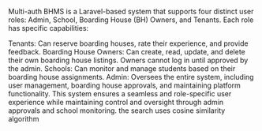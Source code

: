 Multi-auth BHMS is a Laravel-based system that supports four distinct user roles: Admin, School, Boarding House (BH) Owners, and Tenants. Each role has specific capabilities:

Tenants: Can reserve boarding houses, rate their experience, and provide feedback.
Boarding House Owners: Can create, read, update, and delete their own boarding house listings. Owners cannot log in until approved by the admin.
Schools: Can monitor and manage students based on their boarding house assignments.
Admin: Oversees the entire system, including user management, boarding house approvals, and maintaining platform functionality.
This system ensures a seamless and role-specific user experience while maintaining control and oversight through admin approvals and school monitoring. the search uses cosine similarity algorithm
